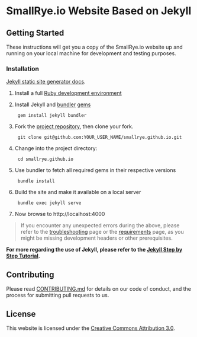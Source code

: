 # SmallRye.io Website Based on Jekyll

## Getting Started

These instructions will get you a copy of the SmallRye.io website up and running on your local machine for development and testing purposes.

### Installation
[Jekyll static site generator docs](https://jekyllrb.com/docs/).

1. Install a full [Ruby development environment](https://jekyllrb.com/docs/installation/)
2. Install Jekyll and [bundler](https://jekyllrb.com/docs/ruby-101/#bundler)  [gems](https://jekyllrb.com/docs/ruby-101/#gems) 
  
        gem install jekyll bundler

3. Fork the [project repository](https://github.com/smallrye/smallrye.github.io), then clone your fork.
  
        git clone git@github.com:YOUR_USER_NAME/smallrye.github.io.git

4. Change into the project directory:
  
        cd smallrye.github.io

5. Use bundler to fetch all required gems in their respective versions

        bundle install

6. Build the site and make it available on a local server
  
        bundle exec jekyll serve
        
7. Now browse to http://localhost:4000

> If you encounter any unexpected errors during the above, please refer to the
[troubleshooting](https://jekyllrb.com/docs/troubleshooting/#configuration-problems) page
or the [requirements](https://jekyllrb.com/docs/installation/#requirements) page,
as you might be missing development headers or other prerequisites.


**For more regarding the use of Jekyll, please refer to the [Jekyll Step by Step Tutorial](https://jekyllrb.com/docs/step-by-step/01-setup/).**

## Contributing

Please read [CONTRIBUTING.md](https://github.com/smallrye/smallrye.github.io/blob/master/CONTRIBUTING.md) for details on our code of conduct,
and the process for submitting pull requests to us.

## License

This website is licensed under the [Creative Commons Attribution 3.0](https://creativecommons.org/licenses/by/3.0/).